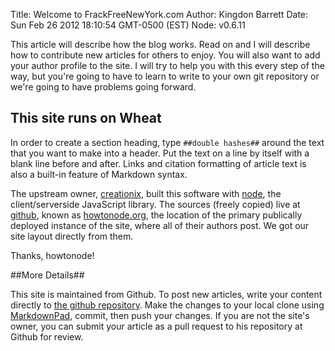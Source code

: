 Title: Welcome to FrackFreeNewYork.com
Author: Kingdon Barrett
Date: Sun Feb 26 2012 18:10:54 GMT-0500 (EST)
Node: v0.6.11

This article will describe how the blog works.  Read on and I will describe how
to contribute new articles for others to enjoy.  You will also want to add your
author profile to the site.  I will try to help you with this every step of the
way, but you're going to have to learn to write to your own git repository or
we're going to have problems going forward.

## This site runs on Wheat ##

In order to create a section heading, type `##double hashes##` around the text
that you want to make into a header.  Put the text on a line by itself with a
blank line before and after.  Links and citation formatting of article text is
also a built-in feature of Markdown syntax.

The upstream owner, [creationix], built this software with [node], the
client/serverside JavaScript library.  The sources (freely copied) live at
[github], known as [howtonode.org], the location of the primary publically
deployed instance of the site, where all of their authors post.  We got our
site layout directly from them.

Thanks, howtonode!

[creationix]: http://github.com/creationix
[node]: http://nodejs.org/
[github]: http://github.com/
[howtonode.org]: http://github.com/creationix/howtonode.org

##More Details##

This site is maintained from Github.  To post new articles, write your content
directly to [the github repository].  Make the changes to your local clone
using [MarkdownPad], commit, then push your changes.  If you are not the site's
owner, you can submit your article as a pull request to his repository at
Github for review.

[the github repository]: http://github.com/ergoback
[MarkdownPad]: http://markdownpad.com



